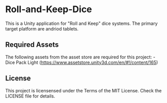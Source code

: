 # Roll-and-Keep-Dice
This is a Unity application for "Roll and Keep" dice systems. The primary target platform are andriod tablets.

## Required Assets
The following assets from the asset store are required for this project:
	- Dice Pack Light (https://www.assetstore.unity3d.com/en/#!/content/165)
	
## License
This project is licensensed under the Terms of the MIT License. Check the LICENSE file for details.
